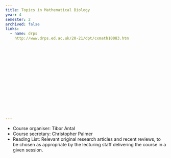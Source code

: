 ```yaml
---
title: Topics in Mathematical Biology
year: 4
semester: 2
archived: false
links:
  - name: drps
    http://www.drps.ed.ac.uk/20-21/dpt/cxmath10083.htm

















---
```


- Course organiser: Tibor Antal
- Course secretary: Christopher Palmer
- Reading List:  Relevant original research articles and recent reviews, to be chosen as  appropriate by the lecturing staff delivering the course in a given  session.
